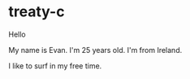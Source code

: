# treaty-c

Hello

My name is Evan. I'm 25 years old. I'm from Ireland.

I like to surf in my free time.
